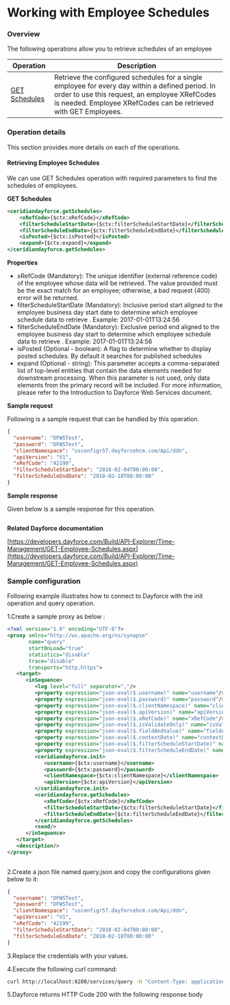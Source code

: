 # Working with Employee Schedules

### Overview 

The following operations allow you to retrieve schedules of an employee

| Operation | Description |
| ------------- |-------------|
|[GET Schedules](#retrieving-employee-schedules)| Retrieve the configured schedules for a single employee for every day within a defined period. In order to use this request, an employee XRefCodes is needed. Employee XRefCodes can be retrieved with GET Employees. |

### Operation details

This section provides more details on each of the operations.

#### Retrieving Employee Schedules
We can use GET Schedules operation with required parameters to find the schedules of employees.

**GET Schedules**
```xml
<ceridiandayforce.getSchedules>
    <xRefCode>{$ctx:xRefCode}</xRefCode>
    <filterScheduleStartDate>{$ctx:filterScheduleStartDate}</filterScheduleStartDate>
    <filterScheduleEndDate>{$ctx:filterScheduleEndDate}</filterScheduleEndDate>
    <isPosted>{$ctx:isPosted}</isPosted>
    <expand>{$ctx:expand}</expand>
</ceridiandayforce.getSchedules>
```

**Properties**

* xRefCode (Mandatory): The unique identifier (external reference code) of the employee whose data will be retrieved. The value provided must be the exact match for an employee; otherwise, a bad request (400) error will be returned.
* filterScheduleStartDate (Mandatory): Inclusive period start aligned to the employee business day start date to determine which employee schedule data to retrieve . Example: 2017-01-01T13:24:56
* filterScheduleEndDate (Mandatory): Exclusive period end aligned to the employee business day start to determine which employee schedule data to retrieve . Example: 2017-01-01T13:24:56
* isPosted (Optional - boolean): A flag to determine whether to display posted schedules. By default it searches for published schedules
* expand (Optional - string): This parameter accepts a comma-separated list of top-level entities that contain the data elements needed for downstream processing. When this parameter is not used, only data elements from the primary record will be included. For more information, please refer to the Introduction to Dayforce Web Services document.

**Sample request**

Following is a sample request that can be handled by this operation.

```json
{
  "username": "DFWSTest",
  "password": "DFWSTest",
  "clientNamespace": "usconfigr57.dayforcehcm.com/Api/ddn",
  "apiVersion": "V1",
  "xRefCode": "42199",
  "filterScheduleStartDate": "2018-02-04T00:00:00",
  "filterScheduleEndDate": "2018-02-18T00:00:00"
}
```

**Sample response**

Given below is a sample response for this operation.

```json

```

**Related Dayforce documentation**

[https://developers.dayforce.com/Build/API-Explorer/Time-Management/GET-Employee-Schedules.aspx](https://developers.dayforce.com/Build/API-Explorer/Time-Management/GET-Employee-Schedules.aspx)

### Sample configuration

Following example illustrates how to connect to Dayforce with the init operation and query operation.

1.Create a sample proxy as below :
```xml
<?xml version="1.0" encoding="UTF-8"?>
<proxy xmlns="http://ws.apache.org/ns/synapse"
       name="query"
       startOnLoad="true"
       statistics="disable"
       trace="disable"
       transports="http,https">
   <target>
      <inSequence>
         <log level="full" separator=","/>
         <property expression="json-eval($.username)" name="username"/>
         <property expression="json-eval($.password)" name="password"/>
         <property expression="json-eval($.clientNamespace)" name="clientNamespace"/>
         <property expression="json-eval($.apiVersion)" name="apiVersion"/>
         <property expression="json-eval($.xRefCode)" name="xRefCode"/>
         <property expression="json-eval($.isValidateOnly)" name="isValidateOnly"/>
         <property expression="json-eval($.fieldAndValue)" name="fieldAndValue"/>
         <property expression="json-eval($.contextDate)" name="contextDate"/>
         <property expression="json-eval($.filterScheduleStartDate)" name="filterScheduleStartDate"/>
         <property expression="json-eval($.filterScheduleEndDate)" name="filterScheduleEndDate"/>
         <ceridiandayforce.init>
            <username>{$ctx:username}</username>
            <password>{$ctx:password}</password>
            <clientNamespace>{$ctx:clientNamespace}</clientNamespace>
            <apiVersion>{$ctx:apiVersion}</apiVersion>
         </ceridiandayforce.init>
         <ceridiandayforce.getSchedules>
            <xRefCode>{$ctx:xRefCode}</xRefCode>
            <filterScheduleStartDate>{$ctx:filterScheduleStartDate}</filterScheduleStartDate>
            <filterScheduleEndDate>{$ctx:filterScheduleEndDate}</filterScheduleEndDate>
         </ceridiandayforce.getSchedules>
         <send/>
      </inSequence>
   </target>
   <description/>
</proxy>
                                
```

2.Create a json file named query.json and copy the configurations given below to it:

```json
{
  "username": "DFWSTest",
  "password": "DFWSTest",
  "clientNamespace": "usconfigr57.dayforcehcm.com/Api/ddn",
  "apiVersion": "V1",
  "xRefCode": "42199",
  "filterScheduleStartDate": "2018-02-04T00:00:00",
  "filterScheduleEndDate": "2018-02-18T00:00:00"
}
```
3.Replace the credentials with your values.

4.Execute the following curl command:

```bash
curl http://localhost:8280/services/query -H "Content-Type: application/json" -d @query.json
```
5.Dayforce returns HTTP Code 200 with the following response body

```json

```
